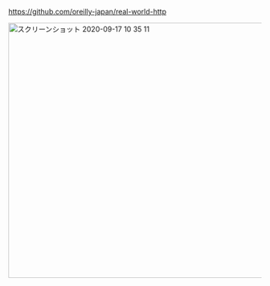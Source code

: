 https://github.com/oreilly-japan/real-world-http  
  
<img width="508" alt="スクリーンショット 2020-09-17 10 35 11" src="https://user-images.githubusercontent.com/50798936/93409342-a945d200-f8d1-11ea-9a74-58df63689056.png">
